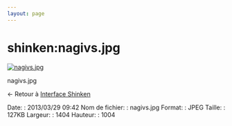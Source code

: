 ```yaml
---
layout: page
---
```


shinken:nagivs.jpg
==================

[![nagivs.jpg](..//assets/media/shinken/nagivs.jpg@cache=&w=900&h=643 "nagivs.jpg")](..//assets/media/shinken/nagivs.jpg@cache= "Afficher le fichier original")

nagivs.jpg

← Retour à [Interface
Shinken](../../shinken/shinken-use-ui.html "shinken:shinken-use-ui")

Date:
:   2013/03/29 09:42
Nom de fichier:
:   nagivs.jpg
Format:
:   JPEG
Taille:
:   127KB
Largeur:
:   1404
Hauteur:
:   1004

